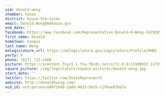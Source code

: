 ```yaml
---
uid: donald-wong
chamber: house
district: house-9th-essex
email: Donald.Wong@mahouse.gov
end_date: ''
facebook: https://www.facebook.com/Representative-Donald-H-Wong-142928589091517/
first_name: Donald
hometown: Saugus
last_name: Wong
malegislature_url: https://malegislature.gov/Legislators/Profile/DHW1
party: R
phone: (617) 722-2488
picture: https://scontent.fnyc1-1.fna.fbcdn.net/v/t1.0-9/13100933_1175920042459028_8278380031243594171_n.jpg?_nc_cat=103&_nc_ht=scontent.fnyc1-1.fna&oh=6d45f57510947146f3198a57762a673a&oe=5C98C138
square_picture: /img/legislators/square-pictures/donald-wong.jpg
start_date: ''
twitter: https://twitter.com/StateRepresent5
website: http://donaldhwong.com/
ocd_id: ocd-person/e8071049-2a8d-4633-b6cb-c1f6ae83bb7a
---
```

